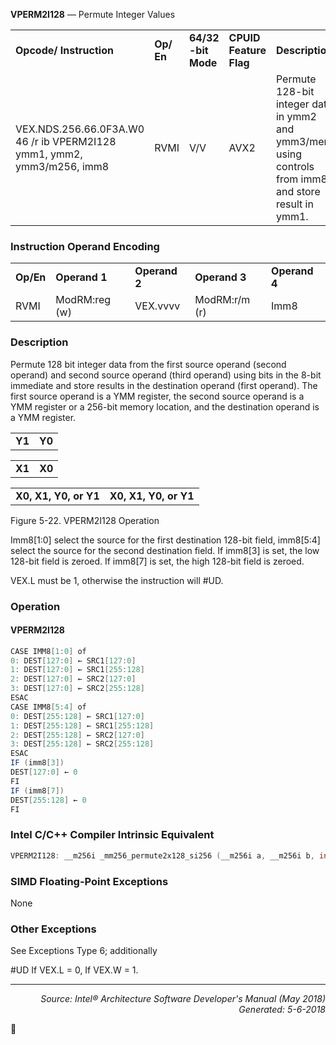 <b>VPERM2I128</b> —  Permute Integer Values
<table>
	<tr>
		<td><b>Opcode/ Instruction</b></td>
		<td><b>Op/ En</b></td>
		<td><b>64/32 -bit Mode</b></td>
		<td><b>CPUID Feature Flag</b></td>
		<td><b>Description</b></td>
	</tr>
	<tr>
		<td>VEX.NDS.256.66.0F3A.W0 46 /r ib VPERM2I128 ymm1, ymm2, ymm3/m256, imm8</td>
		<td>RVMI</td>
		<td>V/V</td>
		<td>AVX2</td>
		<td>Permute 128-bit integer data in ymm2 and ymm3/mem using controls from imm8 and store result in ymm1.</td>
	</tr>
</table>


### Instruction Operand Encoding
<table>
	<tr>
		<td><b>Op/En</b></td>
		<td><b>Operand 1</b></td>
		<td><b>Operand 2</b></td>
		<td><b>Operand 3</b></td>
		<td><b>Operand 4</b></td>
	</tr>
	<tr>
		<td>RVMI</td>
		<td>ModRM:reg (w)</td>
		<td>VEX.vvvv</td>
		<td>ModRM:r/m (r)</td>
		<td>Imm8</td>
	</tr>
</table>


### Description
Permute 128 bit integer data from the first source operand (second operand) and second source operand (third
operand) using bits in the 8-bit immediate and store results in the destination operand (first operand). The first
source operand is a YMM register, the second source operand is a YMM register or a 256-bit memory location, and
the destination operand is a YMM register.
<table>
	<tr>
		<td><b>Y1</b></td>
		<td><b>Y0</b></td>
	</tr>
</table>

<table>
	<tr>
		<td><b>X1</b></td>
		<td><b>X0</b></td>
	</tr>
</table>

<table>
	<tr>
		<td><b>X0, X1, Y0, or Y1</b></td>
		<td><b>X0, X1, Y0, or Y1</b></td>
	</tr>
</table>

Figure 5-22.  VPERM2I128 Operation

Imm8[1:0] select the source for the first destination 128-bit field, imm8[5:4] select the source for the second
destination field. If imm8[3] is set, the low 128-bit field is zeroed. If imm8[7] is set, the high 128-bit field is zeroed.

VEX.L must be 1, otherwise the instruction will \#UD.

### Operation


#### VPERM2I128
```java
CASE IMM8[1:0] of 
0: DEST[127:0] ← SRC1[127:0]
1: DEST[127:0] ← SRC1[255:128]
2: DEST[127:0] ← SRC2[127:0]
3: DEST[127:0] ← SRC2[255:128]
ESAC
CASE IMM8[5:4] of 
0: DEST[255:128] ← SRC1[127:0]
1: DEST[255:128] ← SRC1[255:128]
2: DEST[255:128] ← SRC2[127:0]
3: DEST[255:128] ← SRC2[255:128]
ESAC
IF (imm8[3])
DEST[127:0] ← 0
FI
IF (imm8[7])
DEST[255:128] ← 0
FI
```
### Intel C/C++ Compiler Intrinsic Equivalent
```c
VPERM2I128: __m256i _mm256_permute2x128_si256 (__m256i a, __m256i b, int control)
```
### SIMD Floating-Point Exceptions
None

### Other Exceptions

See Exceptions Type 6; additionally
<p>#UD
If VEX.L = 0,
If VEX.W = 1.

 --- 
<p align="right"><i>Source: Intel® Architecture Software Developer's Manual (May 2018)<br>Generated: 5-6-2018</i></p>
